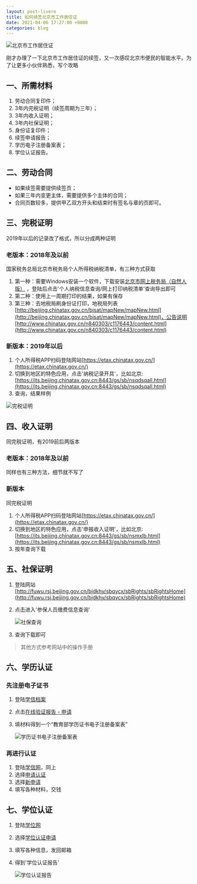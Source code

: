 ```yaml
---
layout: post-livere
title: 如何续签北京市工作居住证
date: 2021-04-06 17:27:00 +0800
categories: blog
---
```


![北京市工作居住证](/assets/images/20210406/cover.jpg)

刚才办理了一下北京市工作居住证的续签，又一次感叹北京市便民的智能水平。为了让更多小伙伴熟悉，写个攻略

## 一、所需材料

1. 劳动合同复印件；
2. 3年内完税证明（续签周期为三年）；
3. 3年内收入证明；
4. 3年内社保证明；
5. 身份证复印件；
6. 续签申请报告；
7. 学历电子注册备案表；
8. 学位认证报告。

## 二、劳动合同

- 如果续签需要提供续签页；
- 如果三年内变更主体，需要提供多个主体的合同；
- 合同页数较多，提供甲乙双方开头和结束时有签名与章的页即可。

## 三、完税证明

2019年以后的记录改了格式，所以分成两种证明

### 老版本：2018年及以前

国家税务总局北京市税务局个人所得税纳税清单，有三种方式获取

1. 第一种：需要Windows安装一个软件，下载安装[北京市网上税务局（自然人版）](https://etax.beijing.chinatax.gov.cn/images/hlwdsj_wwym/grsdsinstall.html) ，登陆后点击'个人纳税信息查询/网上打印纳税清单'查询导出即可
2. 第二种：使用上一周期打印的结果，如果有保存
3. 第三种：去地税局刷身份证打印，地税局列表[http://beijing.chinatax.gov.cn/bjsat/mapNew/mapNew.html](http://beijing.chinatax.gov.cn/bjsat/mapNew/mapNew.html)，公告说明[http://www.chinatax.gov.cn/n840303/c1176443/content.html](http://www.chinatax.gov.cn/n840303/c1176443/content.html)

### 新版本：2019年以后

1. 个人所得税APP扫码登陆网站[https://etax.chinatax.gov.cn/](https://etax.chinatax.gov.cn/)
2. 切换到地区的特色应用，点击'纳税记录开具'，比如北京: [https://its.beijing.chinatax.gov.cn:8443/gs/sb/nsqdsqall.html](https://its.beijing.chinatax.gov.cn:8443/gs/sb/nsqdsqall.html)
3. 查询，结果样例

![完税证明](/assets/images/20210406/2.jpg)

## 四、收入证明

同完税证明，有2019前后两版本

### 老版本：2018年及以前

同样也有三种方法，细节就不写了

### 新版本

同完税证明

1. 个人所得税APP扫码登陆网站[https://etax.chinatax.gov.cn/](https://etax.chinatax.gov.cn/)
2. 切换到地区的特色应用，点击'申报收入证明'，比如北京: [https://its.beijing.chinatax.gov.cn:8443/gs/sb/nsmxlb.html](https://its.beijing.chinatax.gov.cn:8443/gs/sb/nsmxlb.html)
3. 按年查询下载

## 五、社保证明

1. 登陆网站[http://fuwu.rsj.beijing.gov.cn/bjdkhy/sbqycx/sbRights/sbRightsHome](http://fuwu.rsj.beijing.gov.cn/bjdkhy/sbqycx/sbRights/sbRightsHome)
2. 点击进入'参保人员缴费信息查询'

    ![社保查询](/assets/images/20210406/1.jpg)

3. 查询下载即可

> 其他方式参考网站中的操作手册

## 六、学历认证

### 先注册电子证书

1. 登陆[学信档案](http://my.chsi.com.cn/archive/index.jsp)
2. 点击[在线验证报告 - 申请](https://my.chsi.com.cn/archive/bab/index.action)
3. 填材料得到一个“教育部学历证书电子注册备案表”

    ![学历证书电子注册备案表](/assets/images/20210406/7.jpg)

### 再进行认证

1. 登陆[学信网](https://www.chsi.com.cn/wssq/)，同上
2. 选择[申请认证](https://www.chsi.com.cn/wssq/user/application/reportType.action)
3. 选择[新申请](https://www.chsi.com.cn/wssq/user/application/operationKeys.action)
4. 填写各种材料，交钱

## 七、学位认证

1. 登陆[学位网](http://www.cdgdc.edu.cn/cn/)
2. 选择[学位认证申请](https://www.chinadegrees.cn/cqva/personal/degreeApply/index.html)
3. 填写各种信息，发回邮箱
4. 得到'学位认证报告'

    ![学位认证报告](/assets/images/20210406/8.jpg)

